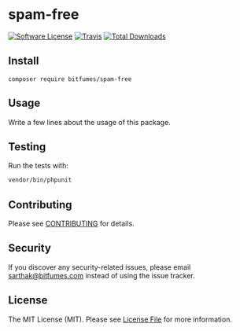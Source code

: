 # spam-free

[![Software License](https://img.shields.io/badge/license-MIT-brightgreen.svg?style=flat-square)](LICENSE.md)
[![Travis](https://img.shields.io/travis/bitfumes/spam-free.svg?style=flat-square)]()
[![Total Downloads](https://img.shields.io/packagist/dt/bitfumes/spam-free.svg?style=flat-square)](https://packagist.org/packages/bitfumes/spam-free)

## Install
`composer require bitfumes/spam-free`

## Usage
Write a few lines about the usage of this package.

## Testing
Run the tests with:

``` bash
vendor/bin/phpunit
```

## Contributing
Please see [CONTRIBUTING](CONTRIBUTING.md) for details.

## Security
If you discover any security-related issues, please email sarthak@bitfumes.com instead of using the issue tracker.

## License
The MIT License (MIT). Please see [License File](/LICENSE.md) for more information.